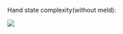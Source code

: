 Hand state complexity(without meld):

![](https://latex.codecogs.com/gif.latex?\Theta&space;=&space;C(34,14)&space;&plus;&space;C(34,1)*(C(33,12)&plus;C(33,11)&plus;C(33,10))&space;&plus;&space;C(34,2)*(C(32,10)&plus;C(32,9)&plus;C(32,8)&plus;C(32,8)&plus;C(32,7)&plus;C(32,6))&space;&plus;&space;C(34,3)*(C(31,8)&plus;C(31,7)&plus;C(31,6)&plus;C(31,6)&plus;C(31,5)&plus;C(31,4)&plus;C(31,5)&plus;C(31,4)&plus;C(31,3)&plus;C(31,2))&space;&plus;&space;C(34,4)*(C(30,6)&plus;C(30,5)&plus;C(30,4)&plus;C(30,4)&plus;C(30,3)&plus;C(30,2)&plus;C(30,3)&plus;C(30,2)&plus;C(30,1)&plus;1)&space;&plus;&space;C(34,5)*(C(29,4)&plus;C(29,3)&plus;C(29,2)&plus;C(29,2)&plus;C(29,1)&plus;C(29,1)&plus;1&plus;1&plus;1)&space;&plus;&space;C(34,6)*(C(28,2)&plus;C(28,1)&plus;2)&space;&plus;&space;C(34,7)*1&space;=1391975640&space;&plus;&space;21791112720&space;&plus;&space;66124894968&space;&plus;&space;74193066816&space;&plus;&space;37105994112&space;&plus;&space;7868523168&space;&plus;&space;548720832&space;&plus;&space;5379616&space;=&space;209029667872&space;=&space;2.1&space;*&space;10^{11})
